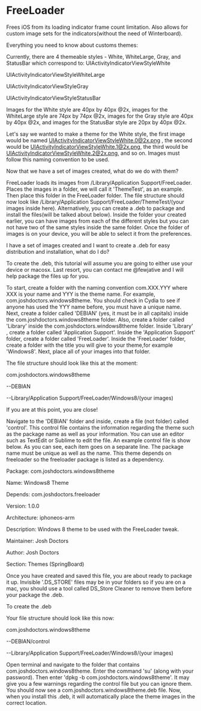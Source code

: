 # FreeLoader
Frees iOS from its loading indicator frame count limitation. Also allows for custom image sets for the indicators(without the need of Winterboard).

Everything you need to know about customs themes:

Currently, there are 4 themeable styles - White, WhiteLarge, Gray, and StatusBar which correspond to:
UIActivityIndicatorViewStyleWhite

UIActivityIndicatorViewStyleWhiteLarge

UIActivityIndicatorViewStyleGray

UIActivityIndicatorViewStyleStatusBar

Images for the White style are 40px by 40px @2x, images for the WhiteLarge style are  74px by 74px @2x, images for the Gray style are 40px by 40px @2x, and images for the StatusBar style are 20px by 40px @2x.

Let's say we wanted to make a theme for the White style, the first image would be named UIActivityIndicatorViewStyleWhite.0@2x.png , the second would be UIActivityIndicatorViewStyleWhite.1@2x.png, the third would be UIActivityIndicatorViewStyleWhite.2@2x.png, and so on. Images must follow this naming convention to be used.

Now that we have a set of images created, what do we do with them?

FreeLoader loads its images from /Library/Application Support/FreeLoader. Places the images in a folder, we will call it 'ThemeTest', as an example. Then place this folder in the FreeLoader folder. The file structure should now look like /Library/Application Support/FreeLoader/ThemeTest/(your images inside here). Alternatively, you can create a .deb to package and install the files(will be talked about below). Inside the folder your created earlier, you can have images from each of the different styles but you can not have two of the same styles inside the same folder. Once the folder of images is on your device, you will be able to select it from the preferences.

I have a set of images created and I want to create a .deb for easy distribution and installation, what do I do?

To create the .deb, this tutorial will assume you are going to either use your device or macosx. Last resort, you can contact me @fewjative and I will help package the files up for you.

To start, create a folder with the naming convention com.XXX.YYY where XXX is your name and YYY is the theme name. For example, com.joshdoctors.windows8theme. You should check in Cydia to see if anyone has used the YYY name before, you must have a unique name. Next, create a folder called 'DEBIAN' (yes, it must be in all capitals) inside the com.joshdoctors.windows8theme folder. Also, create a folder called 'Library' inside the com.joshdoctors.windows8theme folder. Inside 'Library' , create a folder called 'Application Support'. Inside the 'Application Support' folder, create a folder called 'FreeLoader'. Inside the 'FreeLoader' folder, create a folder with the title you will give to your theme,for example 'Windows8'. Next, place all of your images into that folder.

The file structure should look like this at the moment:

com.joshdoctors.windows8theme

--DEBIAN

--Library/Application Support/FreeLoader/Windows8/(your images)

If you are at this point, you are close!

Navigate to the 'DEBIAN' folder and inside, create a file (not folder) called 'control'. This control file contains the information regarding the theme such as the package name as well as your information. You can use an editor such as TextEdit or Sublime to edit the file. An example control file is show below. As you can see, each item goes on a separate line. The package name must be unique as well as the name. This theme depends on freeloader so the freeloader package is listed as a dependency.

Package: com.joshdoctors.windows8theme

Name: Windows8 Theme

Depends: com.joshdoctors.freeloader

Version: 1.0.0

Architecture: iphoneos-arm

Description: Windows 8 theme to be used with the FreeLoader tweak.

Maintainer: Josh Doctors

Author: Josh Doctors

Section: Themes (SpringBoard)

Once you have created and saved this file, you are about ready to package it up. Invisible '.DS_STORE' files may be in your folders so if you are on a mac, you should use a tool called DS_Store Cleaner to remove them before your package the .deb.

To create the .deb

Your file structure should look like this now:

com.joshdoctors.windows8theme

--DEBIAN/control

--Library/Application Support/FreeLoader/Windows8/(your images)

Open terminal and navigate to the folder that contains com.joshdoctors.windows8theme. Enter the command 'su' (along with your password). Then enter 'dpkg -b com.joshdoctors.windows8theme'. It may give you a few warnings regarding the control file but you can ignore them. You should now see a com.joshdoctors.windows8theme.deb file. Now, when you install this .deb, it will automatically place the theme images in the correct location.







